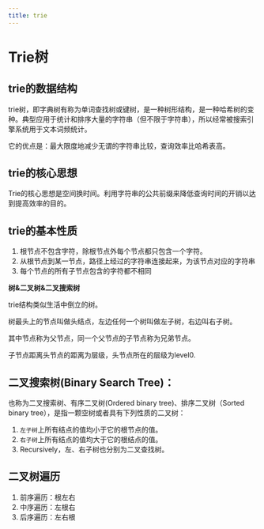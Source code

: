 ```yaml
---
title: trie
---
```


# Trie树

## trie的数据结构

trie树，即字典树有称为单词查找树或键树，是一种树形结构，是一种哈希树的变种。典型应用于统计和排序大量的字符串（但不限于字符串），所以经常被搜索引擎系统用于文本词频统计。

它的优点是：最大限度地减少无谓的字符串比较，查询效率比哈希表高。

## trie的核心思想

Trie的核心思想是空间换时间。利用字符串的公共前缀来降低查询时间的开销以达到提高效率的目的。

## trie的基本性质

1. 根节点不包含字符，除根节点外每个节点都只包含一个字符。
2. 从根节点到某一节点，路径上经过的字符串连接起来，为该节点对应的字符串
3. 每个节点的所有子节点包含的字符都不相同



**树&二叉树&二叉搜索树**

trie结构类似生活中倒立的树。

树最头上的节点叫做头结点，左边任何一个树叫做左子树，右边叫右子树。

其中节点称为父节点，同一个父节点的子节点称为兄弟节点。

子节点距离头节点的距离为层级，头节点所在的层级为level0.

## 二叉搜索树(Binary Search Tree)：

也称为二叉搜索树、有序二叉树(Ordered binary tree)、排序二叉树（Sorted binary tree），是指一颗空树或者具有下列性质的二叉树：

1. `左子树`上所有结点的值均小于它的根节点的值。
2. `右子树`上所有结点的值均大于它的根结点的值。
3. Recursively，左、右子树也分别为二叉查找树。

## 二叉树遍历

1. 前序遍历：根左右
2. 中序遍历：左根右
3. 后序遍历：左右根